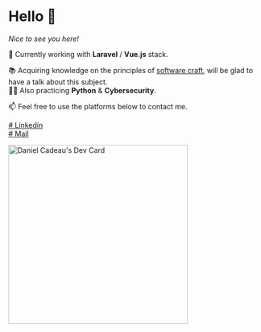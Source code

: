 # Hello 👋

_Nice to see you here!_

🏢 Currently working with **Laravel** / **Vue.js** stack.   

📚 Acquiring knowledge on the principles of [software craft](https://manifesto.softwarecraftsmanship.org/), will be glad to have a talk about this subject.   
🧑‍💻 Also practicing **Python** & **Cybersecurity**.   
   
📫 Feel free to use the platforms below to contact me.

[# Linkedin](https://www.linkedin.com/in/daniel-cadeau-dev/)    
[# Mail](mailto:daniel.cadeau@proton.me)    

<a href="https://app.daily.dev/daliendev"><img src="https://api.daily.dev/devcards/v2/zssVvgMLfw0Rq7WlcfcBx.png?type=default&r=k3g" width="356" alt="Daniel Cadeau's Dev Card"/></a>
